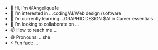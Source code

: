 - 👋 Hi, I’m @Angelique1e
- 👀 I’m interested in ...coding/AI/Web design /software
- 🌱 I’m currently learning ...GRAPHIC DESIGN $AI in Career essentials 
- 💞️ I’m looking to collaborate on ...
- 📫 How to reach me ...
- 😄 Pronouns: ...she
- ⚡ Fun fact: ...

<!---
Angelique1e/Angelique1e is a ✨ special ✨ repository because its `README.md` (this file) appears on your GitHub profile.
You can click the Preview link to take a look at your changes.
--->
